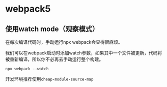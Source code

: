# webpack5

## 使用watch mode（观察模式）

在每次编译代码时，手动运行npx webpack会显得很麻烦。

我们可以在webpack启动时添加watch参数，如果其中一个文件被更新，代码将被重新编译，所以你不必再去手动运行整个构建。

`npx webpack --watch`

开发环境推荐使用`cheap-module-source-map`

